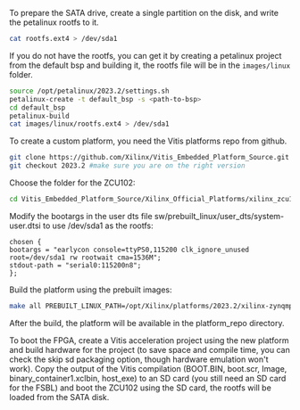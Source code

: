 To prepare the SATA drive, create a single partition on the disk, and write the petalinux rootfs to it.
```sh
cat rootfs.ext4 > /dev/sda1
```
If you do not have the rootfs, you can get it by creating a petalinux project from the default bsp and building it, the rootfs file will be in the ```images/linux``` folder.
```sh
source /opt/petalinux/2023.2/settings.sh
petalinux-create -t default_bsp -s <path-to-bsp>
cd default_bsp
petalinux-build
cat images/linux/rootfs.ext4 > /dev/sda1
```
To create a custom platform, you need the Vitis platforms repo from github.
```sh
git clone https://github.com/Xilinx/Vitis_Embedded_Platform_Source.git
git checkout 2023.2 #make sure you are on the right version
```
Choose the folder for the ZCU102:
```sh
cd Vitis_Embedded_Platform_Source/Xilinx_Official_Platforms/xilinx_zcu102_base/
```
Modify the bootargs in the user dts file sw/prebuilt_linux/user_dts/system-user.dtsi to use /dev/sda1 as the rootfs:
```
chosen {
bootargs = "earlycon console=ttyPS0,115200 clk_ignore_unused root=/dev/sda1 rw rootwait cma=1536M";
stdout-path = "serial0:115200n8";
};
```
Build the platform using the prebuilt images:

```sh
make all PREBUILT_LINUX_PATH=/opt/Xilinx/platforms/2023.2/xilinx-zynqmp-common-v2023.2/
```
After the build, the platform will be available in the platform_repo directory.

To boot the FPGA, create a Vitis acceleration project using the new platform and build hardware for the project (to save space and compile time, you can check the skip sd packaging option, though hardware emulation won't work). Copy the output of the Vitis compilation (BOOT.BIN, boot.scr, Image, binary_container1.xclbin, host_exe) to an SD card (you still need an SD card for the FSBL) and boot the ZCU102 using the SD card, the rootfs will be loaded from the SATA disk.

